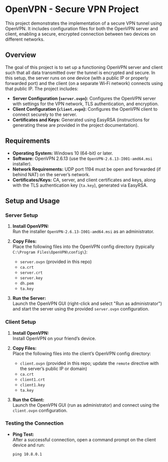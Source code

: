 # OpenVPN - Secure VPN Project

This project demonstrates the implementation of a secure VPN tunnel using OpenVPN. It includes configuration files for both the OpenVPN server and client, enabling a secure, encrypted connection between two devices on different networks.

## Overview

The goal of this project is to set up a functioning OpenVPN server and client such that all data transmitted over the tunnel is encrypted and secure. In this setup, the server runs on one device (with a public IP or properly forwarded port) and the client (on a separate Wi‑Fi network) connects using that public IP. The project includes:

- **Server Configuration (`server.ovpn`):** Configures the OpenVPN server with settings for the VPN network, TLS authentication, and encryption.
- **Client Configuration (`client.ovpn`):** Configures the OpenVPN client to connect securely to the server.
- **Certificates and Keys:** Generated using EasyRSA (instructions for generating these are provided in the project documentation).

## Requirements

- **Operating System:** Windows 10 (64-bit) or later.
- **Software:** OpenVPN 2.6.13 (use the `OpenVPN-2.6.13-I001-amd64.msi` installer).
- **Network Requirements:** UDP port 1194 must be open and forwarded (if behind NAT) on the server’s network.
- **Certificates/Keys:** CA, server, and client certificates and keys, along with the TLS authentication key (`ta.key`), generated via EasyRSA.

## Setup and Usage

### Server Setup

1. **Install OpenVPN:**  
   Run the installer `OpenVPN-2.6.13-I001-amd64.msi` as an administrator.

2. **Copy Files:**  
   Place the following files into the OpenVPN config directory (typically `C:\Program Files\OpenVPN\config\`):
   - `server.ovpn` (provided in this repo)
   - `ca.crt`
   - `server.crt`
   - `server.key`
   - `dh.pem`
   - `ta.key`

3. **Run the Server:**  
   Launch the OpenVPN GUI (right-click and select "Run as administrator") and start the server using the provided `server.ovpn` configuration.

### Client Setup

1. **Install OpenVPN:**  
   Install OpenVPN on your friend’s device.

2. **Copy Files:**  
   Place the following files into the client’s OpenVPN config directory:
   - `client.ovpn` (provided in this repo; update the `remote` directive with the server’s public IP or domain)
   - `ca.crt`
   - `client1.crt`
   - `client1.key`
   - `ta.key`

3. **Run the Client:**  
   Launch the OpenVPN GUI (run as administrator) and connect using the `client.ovpn` configuration.

### Testing the Connection

- **Ping Test:**  
  After a successful connection, open a command prompt on the client device and run:
  ```cmd
  ping 10.8.0.1
